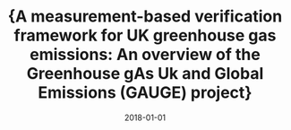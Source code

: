 ---
title: "{A measurement-based verification framework for UK greenhouse gas emissions: An overview of the Greenhouse gAs Uk and Global Emissions (GAUGE) project}"
collection: publications
permalink: /publication/2018-01-01-Palmer2018
date: 2018-01-01
venue: 'Atmospheric Chemistry and Physics'
paperurl: 'https://doi.org/10.5194/acp-18-11753-2018'
citation: 'Palmer et al., <b>{A measurement-based verification framework for UK greenhouse gas emissions: An overview of the Greenhouse gAs Uk and Global Emissions (GAUGE) project}</b>, Atmospheric Chemistry and Physics, 2018-01-01, 10.5194/acp-18-11753-2018'
---